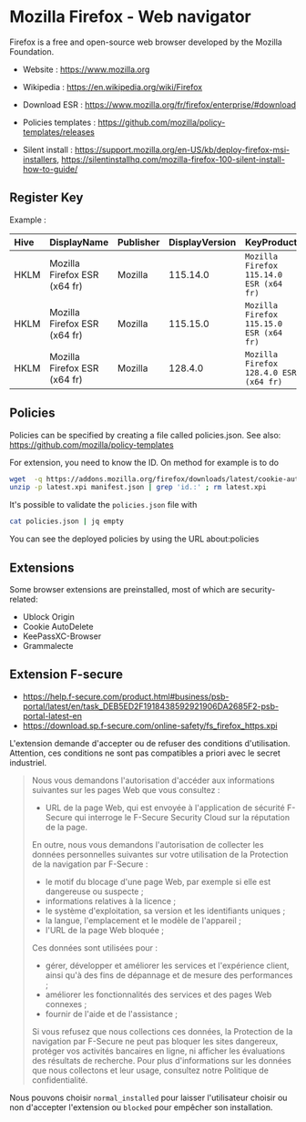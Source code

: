 # Mozilla Firefox - Web navigator

Firefox is a free and open-source web browser developed by the Mozilla Foundation.

* Website : https://www.mozilla.org
* Wikipedia : https://en.wikipedia.org/wiki/Firefox

* Download ESR : https://www.mozilla.org/fr/firefox/enterprise/#download
* Policies templates : https://github.com/mozilla/policy-templates/releases
* Silent install : https://support.mozilla.org/en-US/kb/deploy-firefox-msi-installers,
	https://silentinstallhq.com/mozilla-firefox-100-silent-install-how-to-guide/


## Register Key

Example :

 | Hive | DisplayName | Publisher | DisplayVersion | KeyProduct | UninstallExe |
 |:---- |:----------- |:--------- |:-------------- |:---------- |:------------ |
 | HKLM | Mozilla Firefox ESR (x64 fr) | Mozilla | 115.14.0 | `Mozilla Firefox 115.14.0 ESR (x64 fr)` | `"C:\Program Files\Mozilla Firefox\uninstall\helper.exe"` |
 | HKLM | Mozilla Firefox ESR (x64 fr) | Mozilla | 115.15.0 | `Mozilla Firefox 115.15.0 ESR (x64 fr)` | `"C:\Program Files\Mozilla Firefox\uninstall\helper.exe"` |
 | HKLM | Mozilla Firefox ESR (x64 fr) | Mozilla | 128.4.0 | `Mozilla Firefox 128.4.0 ESR (x64 fr)` | `"C:\Program Files\Mozilla Firefox\uninstall\helper.exe"` |


## Policies

Policies can be specified by creating a file called policies.json.
See also: https://github.com/mozilla/policy-templates

For extension, you need to know the ID.
On method for example is to do
```bash
wget  -q https://addons.mozilla.org/firefox/downloads/latest/cookie-autodelete/latest.xpi
unzip -p latest.xpi manifest.json | grep 'id.:' ; rm latest.xpi
```
It's possible to validate the `policies.json` file with
```bash
cat policies.json | jq empty
```

You can see the deployed policies by using the URL about:policies


## Extensions

Some browser extensions are preinstalled, most of which are
security-related:
* Ublock Origin
* Cookie AutoDelete
* KeePassXC-Browser
* Grammalecte


## Extension F-secure

* https://help.f-secure.com/product.html#business/psb-portal/latest/en/task_DEB5ED2F1918438592921906DA2685F2-psb-portal-latest-en
* https://download.sp.f-secure.com/online-safety/fs_firefox_https.xpi

L'extension demande d'accepter ou de refuser des conditions d'utilisation.
Attention, ces conditions ne sont pas compatibles a priori avec le secret industriel.

> Nous vous demandons l'autorisation d'accéder aux informations suivantes
> sur les pages Web que vous consultez :
> * URL de la page Web, qui est envoyée à l'application de sécurité F-Secure
>   qui interroge le F-Secure Security Cloud sur la réputation de la page.
>
> En outre, nous vous demandons l'autorisation de collecter les données
> personnelles suivantes sur votre utilisation de la Protection de la
> navigation par F-Secure :
> * le motif du blocage d'une page Web, par exemple si elle est
>   dangereuse ou suspecte ;
> * informations relatives à la licence ;
> * le système d'exploitation, sa version et les identifiants uniques ;
> * la langue, l'emplacement et le modèle de l'appareil ;
> * l'URL de la page Web bloquée ;
>
> Ces données sont utilisées pour :
> * gérer, développer et améliorer les services et l'expérience client,
>   ainsi qu'à des fins de dépannage et de mesure des performances ;
> * améliorer les fonctionnalités des services et des pages Web connexes ;
> * fournir de l'aide et de l'assistance ;
>
> Si vous refusez que nous collections ces données, la Protection de la
> navigation par F-Secure ne peut pas bloquer les sites dangereux,
> protéger vos activités bancaires en ligne, ni afficher les évaluations
> des résultats de recherche. Pour plus d'informations sur les données
> que nous collectons et leur usage, consultez notre Politique de
> confidentialité.

Nous pouvons choisir `normal_installed` pour laisser l'utilisateur
choisir ou non d'accepter l'extension ou `blocked` pour empêcher son
installation.

